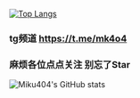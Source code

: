 [![Top Langs](https://github-readme-stats.vercel.app/api/top-langs/?username=krisstibex&layout=compact&theme=vue)](https://github.com/krisstibex/404Zone)

### tg频道 https://t.me/mk4o4
### 麻烦各位点点关注 别忘了Star


![Miku404's GitHub stats](https://github-readme-stats.vercel.app/api?username=krisstibex&bg_color=30,e96443,904e95&title_color=fff&text_color=fff&show_icons=true&count_private=true&theme=vue)
